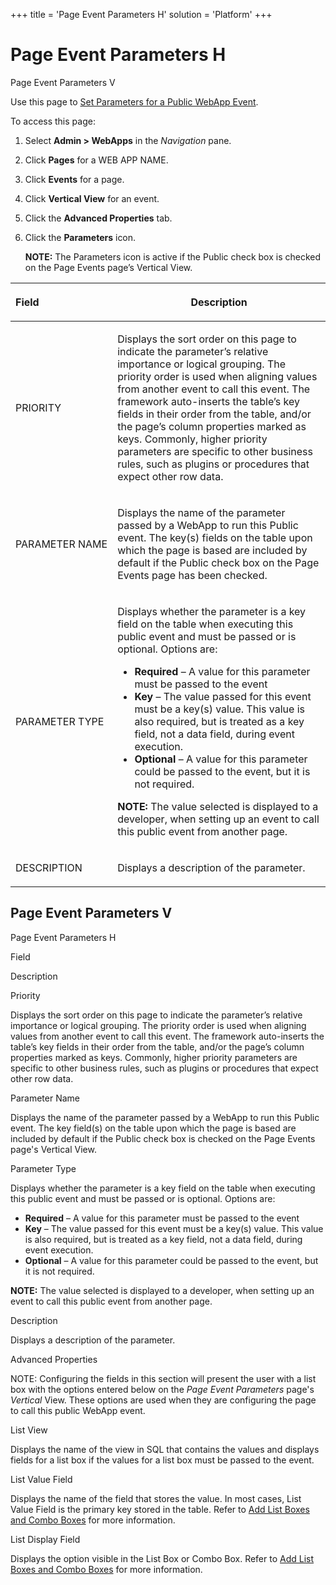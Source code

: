 +++
title = 'Page Event Parameters H'
solution = 'Platform'
+++

# Page Event Parameters H

Page Event Parameters V

<div class="use">

Use this page to [Set Parameters for a Public WebApp
Event](../../WebApp_Dev/Set_Param_Public.htm).

</div>

To access this page:

1.  Select **Admin \> WebApps** in the *Navigation* pane.

2.  Click **Pages** for a WEB APP NAME.

3.  Click **Events** for a page.

4.  Click **Vertical View** for an event.

5.  Click the **Advanced Properties** tab.

6.  Click the **Parameters** icon.
    
    **NOTE:** The Parameters icon is active if the Public check box is
    checked on the Page Events page’s Vertical View.

<table>
<thead>
<tr class="header">
<th style="text-align: left;"><p>Field</p></th>
<th><p>Description</p></th>
</tr>
</thead>
<tbody>
<tr class="odd">
<td style="text-align: left;"><p>PRIORITY</p></td>
<td><p>Displays the sort order on this page to indicate the parameter’s relative importance or logical grouping. The priority order is used when aligning values from another event to call this event. The framework auto-inserts the table’s key fields in their order from the table, and/or the page’s column properties marked as keys. Commonly, higher priority parameters are specific to other business rules, such as plugins or procedures that expect other row data.</p></td>
</tr>
<tr class="even">
<td style="text-align: left;"><p>PARAMETER NAME</p></td>
<td><p>Displays the name of the parameter passed by a WebApp to run this Public event. The key(s) fields on the table upon which the page is based are included by default if the Public check box on the Page Events page has been checked.</p></td>
</tr>
<tr class="odd">
<td style="text-align: left;"><p>PARAMETER TYPE</p></td>
<td><p>Displays whether the parameter is a key field on the table when executing this public event and must be passed or is optional. Options are:</p>
<ul>
<li><strong>Required</strong> – A value for this parameter must be passed to the event</li>
<li><strong>Key</strong> – The value passed for this event must be a key(s) value. This value is also required, but is treated as a key field, not a data field, during event execution.</li>
<li><strong>Optional</strong> – A value for this parameter could be passed to the event, but it is not required.</li>
</ul>
<p><strong>NOTE:</strong> The value selected is displayed to a developer, when setting up an event to call this public event from another page.</p></td>
</tr>
<tr class="even">
<td style="text-align: left;"><p>DESCRIPTION</p></td>
<td><p>Displays a description of the parameter.</p></td>
</tr>
</tbody>
</table>

## <span id="Page"></span>Page Event Parameters V

Page Event Parameters H

Field

Description

Priority

Displays the sort order on this page to indicate the parameter’s
relative importance or logical grouping. The priority order is used when
aligning values from another event to call this event. The framework
auto-inserts the table’s key fields in their order from the table,
and/or the page’s column properties marked as keys. Commonly, higher
priority parameters are specific to other business rules, such as
plugins or procedures that expect other row data.

Parameter Name

Displays the name of the parameter passed by a WebApp to run this Public
event. The key field(s) on the table upon which the page is based are
included by default if the Public check box is checked on the Page
Events page's Vertical View.

Parameter Type

Displays whether the parameter is a key field on the table when
executing this public event and must be passed or is optional. Options
are:

  - **Required** – A value for this parameter must be passed to the
    event
  - **Key** – The value passed for this event must be a key(s) value.
    This value is also required, but is treated as a key field, not a
    data field, during event execution.
  - **Optional** – A value for this parameter could be passed to the
    event, but it is not required.

**NOTE:** The value selected is displayed to a developer, when setting
up an event to call this public event from another page.

Description

Displays a description of the parameter.

Advanced Properties

NOTE: <span style="font-weight: normal;">Configuring the fields in this
section will present the user with a list box with the options entered
below on the *Page Event Parameters* page's *Vertical* View. These
options are used when they are configuring the page to call this public
WebApp event.</span>

List View

Displays the name of the view in SQL that contains the values and
displays fields for a list box if the values for a list box must be
passed to the event.

List Value Field

Displays the name of the field that stores the value. In most cases,
List Value Field is the primary key stored in the table. Refer to [Add
List Boxes and Combo
Boxes](../../WebApp_Dev/Add_List_Boxes_and_Combo_Boxes.htm) for more
information.

List Display Field

Displays the option visible in the List Box or Combo Box. Refer to [Add
List Boxes and Combo
Boxes](../../WebApp_Dev/Add_List_Boxes_and_Combo_Boxes.htm) for more
information.
